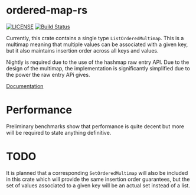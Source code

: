 # ordered-map-rs

[![LICENSE](https://img.shields.io/badge/license-MIT-blue.svg)](LICENSE)
[![Build Status](https://travis-ci.org/sgodwincs/ordered-multimap-rs.svg?branch=master)](https://travis-ci.org/sgodwincs/ordered-multimap-rs)

Currently, this crate contains a single type `ListOrderedMultimap`. This is a multimap meaning that
multiple values can be associated with a given key, but it also maintains insertion order across all
keys and values.

Nightly is required due to the use of the hashmap raw entry API. Due to the design of the multimap,
the implementation is significantly simplified due to the power the raw entry APi gives.

[Documentation](https://docs.rs/ordered-multimap/)

# Performance

Preliminary benchmarks show that performance is quite decent but more will be required to state
anything definitive.

# TODO

It is planned that a corresponding `SetOrderedMultimap` will also be included in this crate which
will provide the same insertion order guarantees, but the set of values associated to a given key
will be an actual set instead of a list.
